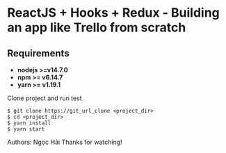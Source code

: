 # ReactJS + Hooks + Redux - Building an app like Trello from scratch

## Requirements

* **nodejs >=v14.7.0**
* **npm >= v6.14.7**
* **yarn >= v1.19.1**

Clone project and run test

```
$ git clone https://git_url_clone <project_dir>
$ cd <project_dir>
$ yarn install
$ yarn start
```

Authors: Ngọc Hải
Thanks for watching!